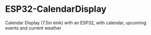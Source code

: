 # ESP32-CalendarDisplay
Calendar Display (7.5in eInk) with an ESP32, with calendar, upcoming events and current weather 
